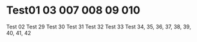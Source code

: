 # Test01 03 007 008 09 010
Test 02
Test 29
Test 30
Test 31
Test 32
Test 33
Test 34, 35, 36, 37, 38, 39, 40, 41, 42
